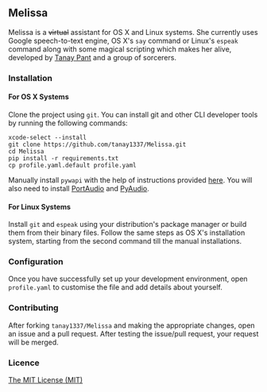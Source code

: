 ## Melissa
Melissa is a <del>virtual</del> assistant for OS X and Linux systems. She currently uses Google speech-to-text engine, OS X's `say` command or Linux's `espeak` command along with some magical scripting which makes her alive, developed by [Tanay Pant](http://tanaypant.com) and a group of sorcerers.

### Installation
#### For OS X Systems
Clone the project using `git`. You can install git and other CLI developer tools by running the following commands:

```
xcode-select --install
git clone https://github.com/tanay1337/Melissa.git
cd Melissa
pip install -r requirements.txt
cp profile.yaml.default profile.yaml
```

Manually install `pywapi` with the help of instructions provided [here](https://code.google.com/p/python-weather-api/). You will also need to install [PortAudio](http://www.portaudio.com/download.html) and [PyAudio](http://people.csail.mit.edu/hubert/pyaudio/).

#### For Linux Systems
Install `git` and `espeak` using your distribution's package manager or build them from their binary files. Follow the same steps as OS X's installation system, starting from the second command till the manual installations.

### Configuration
Once you have successfully set up your development environment, open `profile.yaml` to customise the file and add details about yourself.

### Contributing

After forking `tanay1337/Melissa` and making the appropriate changes, open an issue and a pull request. After testing the issue/pull request, your request will be merged.

### Licence

[The MIT License (MIT)](https://github.com/tanay1337/Melissa/blob/master/LICENSE.md)

